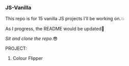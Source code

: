### JS-Vanilla ###
This repo is for 15 vanilla JS projects I'll be working on.:boom:

As I progress, the README would be updated:raised_hands:

*Sit and clone the repo*.:sunglasses:

PROJECT:

1. Colour Flipper
